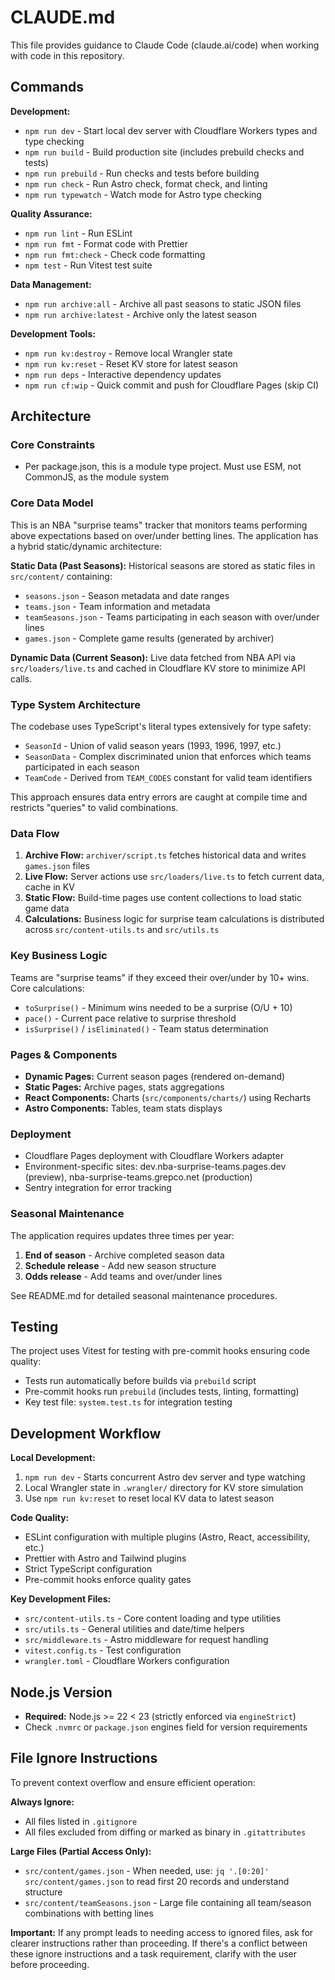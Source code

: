 # CLAUDE.md

This file provides guidance to Claude Code (claude.ai/code) when working with code in this repository.

## Commands

**Development:**

- `npm run dev` - Start local dev server with Cloudflare Workers types and type checking
- `npm run build` - Build production site (includes prebuild checks and tests)
- `npm run prebuild` - Run checks and tests before building
- `npm run check` - Run Astro check, format check, and linting
- `npm run typewatch` - Watch mode for Astro type checking

**Quality Assurance:**

- `npm run lint` - Run ESLint
- `npm run fmt` - Format code with Prettier
- `npm run fmt:check` - Check code formatting
- `npm test` - Run Vitest test suite

**Data Management:**

- `npm run archive:all` - Archive all past seasons to static JSON files
- `npm run archive:latest` - Archive only the latest season

**Development Tools:**

- `npm run kv:destroy` - Remove local Wrangler state
- `npm run kv:reset` - Reset KV store for latest season
- `npm run deps` - Interactive dependency updates
- `npm run cf:wip` - Quick commit and push for Cloudflare Pages (skip CI)

## Architecture

### Core Constraints

- Per package.json, this is a module type project. Must use ESM, not CommonJS, as the module system

### Core Data Model

This is an NBA "surprise teams" tracker that monitors teams performing above expectations based on over/under betting lines. The application has a hybrid static/dynamic architecture:

**Static Data (Past Seasons):** Historical seasons are stored as static files in `src/content/` containing:

- `seasons.json` - Season metadata and date ranges
- `teams.json` - Team information and metadata
- `teamSeasons.json` - Teams participating in each season with over/under lines
- `games.json` - Complete game results (generated by archiver)

**Dynamic Data (Current Season):** Live data fetched from NBA API via `src/loaders/live.ts` and cached in Cloudflare KV store to minimize API calls.

### Type System Architecture

The codebase uses TypeScript's literal types extensively for type safety:

- `SeasonId` - Union of valid season years (1993, 1996, 1997, etc.)
- `SeasonData` - Complex discriminated union that enforces which teams participated in each season
- `TeamCode` - Derived from `TEAM_CODES` constant for valid team identifiers

This approach ensures data entry errors are caught at compile time and restricts "queries" to valid combinations.

### Data Flow

1. **Archive Flow:** `archiver/script.ts` fetches historical data and writes `games.json` files
2. **Live Flow:** Server actions use `src/loaders/live.ts` to fetch current data, cache in KV
3. **Static Flow:** Build-time pages use content collections to load static game data
4. **Calculations:** Business logic for surprise team calculations is distributed across `src/content-utils.ts` and `src/utils.ts`

### Key Business Logic

Teams are "surprise teams" if they exceed their over/under by 10+ wins. Core calculations:

- `toSurprise()` - Minimum wins needed to be a surprise (O/U + 10)
- `pace()` - Current pace relative to surprise threshold
- `isSurprise()` / `isEliminated()` - Team status determination

### Pages & Components

- **Dynamic Pages:** Current season pages (rendered on-demand)
- **Static Pages:** Archive pages, stats aggregations
- **React Components:** Charts (`src/components/charts/`) using Recharts
- **Astro Components:** Tables, team stats displays

### Deployment

- Cloudflare Pages deployment with Cloudflare Workers adapter
- Environment-specific sites: dev.nba-surprise-teams.pages.dev (preview), nba-surprise-teams.grepco.net (production)
- Sentry integration for error tracking

### Seasonal Maintenance

The application requires updates three times per year:

1. **End of season** - Archive completed season data
2. **Schedule release** - Add new season structure
3. **Odds release** - Add teams and over/under lines

See README.md for detailed seasonal maintenance procedures.

## Testing

The project uses Vitest for testing with pre-commit hooks ensuring code quality:

- Tests run automatically before builds via `prebuild` script
- Pre-commit hooks run `prebuild` (includes tests, linting, formatting)
- Key test file: `system.test.ts` for integration testing

## Development Workflow

**Local Development:**

1. `npm run dev` - Starts concurrent Astro dev server and type watching
2. Local Wrangler state in `.wrangler/` directory for KV store simulation
3. Use `npm run kv:reset` to reset local KV data to latest season

**Code Quality:**

- ESLint configuration with multiple plugins (Astro, React, accessibility, etc.)
- Prettier with Astro and Tailwind plugins
- Strict TypeScript configuration
- Pre-commit hooks enforce quality gates

**Key Development Files:**

- `src/content-utils.ts` - Core content loading and type utilities
- `src/utils.ts` - General utilities and date/time helpers
- `src/middleware.ts` - Astro middleware for request handling
- `vitest.config.ts` - Test configuration
- `wrangler.toml` - Cloudflare Workers configuration

## Node.js Version

- **Required:** Node.js >= 22 < 23 (strictly enforced via `engineStrict`)
- Check `.nvmrc` or `package.json` engines field for version requirements

## File Ignore Instructions

To prevent context overflow and ensure efficient operation:

**Always Ignore:**

- All files listed in `.gitignore`
- All files excluded from diffing or marked as binary in `.gitattributes`

**Large Files (Partial Access Only):**

- `src/content/games.json` - When needed, use: `jq '.[0:20]' src/content/games.json` to read first 20 records and understand structure
- `src/content/teamSeasons.json` - Large file containing all team/season combinations with betting lines

**Important:** If any prompt leads to needing access to ignored files, ask for clearer instructions rather than proceeding. If there's a conflict between these ignore instructions and a task requirement, clarify with the user before proceeding.
